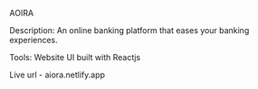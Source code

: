 AOIRA

Description: An online banking platform that eases your banking experiences.

Tools: Website UI built with Reactjs

Live url - aiora.netlify.app
